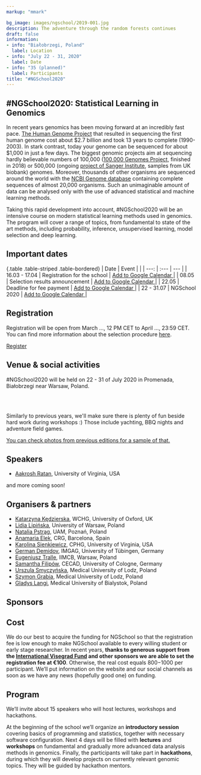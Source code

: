 ```yaml
---
markup: "mmark"

bg_image: images/ngschool/2019-001.jpg
description: The adventure through the random forests continues
draft: false
information:
- info: "Białobrzegi, Poland"
  label: Location
- info: "July 22 - 31, 2020"
  label: Date
- info: "35 (planned)"
  label: Participants
title: "#NGSchool2020"
---
```


## #NGSchool2020: Statistical Learning in Genomics

In recent years genomics has been moving forward at an incredibly fast pace. <a href="https://www.genome.gov/human-genome-project" target="_blank">The Human Genome Project</a> that resulted in sequencing the first human genome cost about $2.7 billion and took 13 years to complete (1990-2003). In stark contrast, today your genome can be sequenced for about $1,000 in just a few days. The biggest genomic projects aim at sequencing hardly believable numbers of 100,000 (<a href="https://www.genomicsengland.co.uk/about-genomics-england/the-100000-genomes-project/" target="_blank">100,000 Genomes Project</a>, finished in 2018) or 500,000 (ongoing <a href="https://www.sanger.ac.uk/news/view/500000-whole-human-genomes-will-be-game-changer-research-human-diseases" target="_blank">project of Sanger Institute</a>, samples from UK biobank) genomes. Moreover, thousands of other organisms are sequenced around the world with the <a href="https://www.ncbi.nlm.nih.gov/genome" target="_blank">NCBI Genome database</a> containing complete sequences of almost 20,000 organisms. Such an unimaginable amount of data can be analysed only with the use of advanced statistical and machine learning methods.

Taking this rapid development into account, #NGSchool2020 will be an intensive course on modern statistical learning methods used in genomics. The program will cover a range of topics, from fundamental to state of the art methods, including probability, inference, unsupervised learning, model selection and deep learning.


## Important dates

{.table .table-striped .table-bordered}
| Date | Event | |
| ---: | :--- | --- |
| 16.03 - 17.04 | Registration for the school | <a href="https://calendar.google.com/calendar/r/eventedit?text=NGSchool+2020+-+Registration&dates=20200316/20200418" target="_blank" class="btn btn-primary">Add to Google Calendar <i class="far fa-calendar-plus"></i></a> |
| 08.05 | Selection results announcement | <a href="https://calendar.google.com/calendar/r/eventedit?text=NGSchool+2020+-+Selection+results+announcement&dates=20200508/20200509" target="_blank" class="btn btn-primary">Add to Google Calendar <i class="far fa-calendar-plus"></i></a> |
| 22.05 | Deadline for fee payment | <a href="https://calendar.google.com/calendar/r/eventedit?text=NGSchool+2020+-+Deadline+for+fee+payment&dates=20200522/20200523" target="_blank" class="btn btn-primary">Add to Google Calendar <i class="far fa-calendar-plus"></i></a> |
| 22 - 31.07 | NGSchool 2020 | <a href="https://calendar.google.com/calendar/r/eventedit?text=NGSchool+2020&location=Promenada%2C+Bia%C5%82obrzegi+near+Warsaw%2C+Poland&dates=20200722T100000Z/20200731T110000Z" target="_blank" class="btn btn-primary">Add to Google Calendar <i class="far fa-calendar-plus"></i></a> |

## Registration

Registration will be open from March ..., 12 PM CET to April …, 23:59 CET. You can find more information about the selection procedure [here](https://ngschool.eu/2019/selection).

<a href="#" target="_blank" class="btn btn-success btn-lg btn-block">Register <i class="fas fa-play"></i></a>

## Venue & social activities

#NGSchool2020 will be held on 22 - 31 of July 2020 in Promenada, Białobrzegi near Warsaw, Poland.

<br>

<div class="row">
    <div class="col-md-6">
        <img class="img-responsive w-100" src="../images/ngschool/2020-003.jpg" alt="">
    </div>
    <div class="col-md-6">
        <img class="img-responsive w-100" src="../images/ngschool/2020-004.jpg" alt="">
    </div>
</div>

<br>

Similarly to previous years, we'll make sure there is plenty of fun beside hard work during workshops :) Those include yachting, BBQ nights and adventure field games.

[You can check photos from previous editions for a sample of that.](https://ngschool.eu/photos)

## Speakers
* [Aakrosh	Ratan](/people/aakrosh-ratan/), University of Virginia, USA

and more coming soon!

## Organisers & partners

* [Katarzyna Kędzierska](/people/katarzyna-kedzierska), WCHG, University of Oxford, UK
* [Lidia Lipińska](/people/lidia-lipinska), University of Warsaw, Poland
* [Natalia Pstrąg](/people/natalia-pstrag), UAM, Poznań, Poland
* [Anamaria Elek](/people/anamaria-elek), CRG, Barcelona, Spain
* [Karolina Sienkiewicz](/people/karolina-sienkiewicz), CPHG, University of Virginia, USA
* [German Demidov](/people/german-demidov), IMGAG, University of Tübingen, Germany
* [Eugeniusz Tralle](/people/eugeniusz-tralle), IIMCB, Warsaw, Poland
* [Samantha Filipów](/people/samantha-filipow), CECAD, University of Cologne, Germany
* [Urszula Smyczyńska](/people/urszula-smyczynska), Medical University of Lodz, Poland
* [Szymon Grabia](/people/szymon-grabia), Medical University of Lodz, Poland
* [Gladys Langi](/people/gladys-langi), Medical University of Bialystok, Poland

## Sponsors

## Cost

We do our best to acquire the funding for NGSchool so that the registration fee is low enough to make NGSchool available to every willing student or early stage researcher. In recent years, **thanks to generous support from the [International Visegrad Fund](https://www.visegradfund.org/apply/grants/visegrad-plus-grants/) and other sponsors we are able to set the registration fee at €100**. Otherwise, the real cost equals $800-$1000 per participant. We’ll put information on the website and our social channels as soon as we have any news (hopefully good one) on funding.

## Program

We’ll invite about 15 speakers who will host lectures, workshops and hackathons. 

At the beginning of the school we’ll organize an **introductory session** covering basics of programming and statistics, together with necessary software configuration. Next 4 days will be filled with **lectures** and **workshops** on fundamental and gradually more advanced data analysis methods in genomics. Finally, the participants will take part in **hackathons**, during which they will develop projects on currently relevant genomic topics. They will be guided by hackathon mentors.
